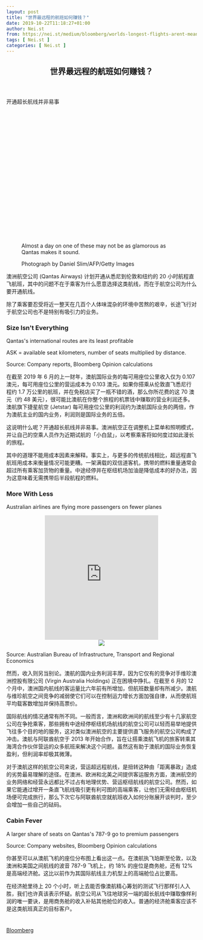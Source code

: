 ```yaml
---
layout: post
title: "世界最远程的航班如何赚钱？"
date: 2019-10-22T11:18:27+01:00
author: Nei.st
from: https://nei.st/medium/bloomberg/worlds-longest-flights-arent-meant-for-cattle-class
tags: [ Nei.st ]
categories: [ Nei.st ]
---
```


<article class="post-7012 post type-post status-publish format-standard hentry category-bloomberg" id="post-7012">
 <header class="page-header medium Archives">
  <div class="page-header__image">
  </div>
  <div class="page-header__content">
   <h1 class="page-title text-align-center">
    世界最远程的航班如何赚钱？
   </h1>
  </div>
 </header>
 <div class="entry-content aesop-entry-content" id="post-7012-content">
  <link as="font" crossorigin="anonymous" href="//cdn.jsdelivr.net/gh/0nd1jyU39XQ/_/glyph/font-face/0uIzqoZjSuJfvSBnvgXTcApMtcVhMcpr.woff" rel="preload" type="font/woff"/>
  <link as="font" crossorigin="anonymous" href="//cdn.jsdelivr.net/gh/0nd1jyU39XQ/_/glyph/font-face/1sTnSLZWDKucPX6SAk.woff" rel="preload" type="font/woff"/>
  <p class="blog-post__description">
   开通超长航线并非易事
  </p>
  <span id="more-7012">
  </span>
  <div class="container large img component-image edge">
   <div class="aspectRatioPlaceholder" style="padding-bottom:66.55%;height: 0;">
    <div class="progressiveMedia" data-height="1331" data-width="2000">
     <img alt="" class="progressiveMedia-image" data-src="https://cdn.jsdelivr.net/gh/0nd1jyU39XQ/_/img/1/e52bf525ly1g873dygpiqj21jk10zqk3.jpg" src="https://cdn.jsdelivr.net/gh/0nd1jyU39XQ/_/img/1/e52bf525ly1g873dygpiqj21jk10zqk3.jpg"/>
    </div>
   </div>
   <div class="aesop-image-component">
    <figure class="aesop-image-component-image aesop-component-align-center aesop-image-component-caption-left">
     <figcaption class="aesop-image-component-caption">
      <p class="aesop-cap-description">
       Almost a day on one of these may not be as glamorous as Qantas makes it sound.
      </p>
      <p class="aesop-cap-cred">
       Photograph by Daniel Slim/AFP/Getty Images
      </p>
     </figcaption>
    </figure>
   </div>
  </div>
  <p>
   澳洲航空公司 (Qantas Airways) 计划开通从悉尼到伦敦和纽约的 20 小时航程直飞航班，其中的问题不在于乘客为什么愿意选择这类航线，而在于航空公司为什么要开通航线。
  </p>
  <p>
   除了乘客要忍受将近一整天在几百个人体味混杂的环境中苦熬的艰辛，长途飞行对于航空公司也不是特别有吸引力的业务。
  </p>
  <div class="container img toaster">
   <link href="https://a-1257226215.file.myqcloud.com/graphics/bloomberg/toaster/toaster-charts/css/bizweek.css" rel="stylesheet" type="text/css"/>
   <h3 class="chart__title">
    Size Isn't Everything
   </h3>
   <p class="chart__subtitle">
    Qantas's international routes are its least profitable
   </p>
   <div class="toaster-iframe">
    <div class="toaster-chart toaster-theme-bizweek" id="target1">
    </div>
   </div>
   <p class="chart__footnote">
    ASK = available seat kilometers, number of seats multiplied by distance.
   </p>
   <p class="chart__source">
    Source: Company reports, Bloomberg Opinion calculations
   </p>
   <div class="code-block code-block-1" style="margin: 8px 0; clear: both;">
    <div class="container ads_KbHEVhh8Rw">
     <div class="card card--blog post-sidebar">
      <div class="card-body">
       <div class="logo_ngcontent-kty-0">
       </div>
       <div class="iframe-blocker U6XAMK63Vh00WqvF2BacIQ">
        <div class="background-h60B">
        </div>
        <div class="WumZiPCS4MeMw4pxQ">
        </div>
       </div>
      </div>
      <div class="card-footer">
       <div class="card-footer-wrapper" layout="row bottom-left">
       </div>
      </div>
     </div>
    </div>
   </div>
  </div>
  <p>
   在截至 2019 年 6 月的上一财年，澳航国际业务的每可用座位公里收入仅为 0.107 澳元，每可用座位公里的营运成本为 0.103 澳元。如果你搭乘从伦敦直飞悉尼行程约 1.7 万公里的航班，并在免税店买了一瓶不错的酒，那么你所花费的这 70 澳元（约 48 美元），很可能比澳航在你整个旅程的机票钱中赚取的营业利润还多。澳航旗下捷星航空 (Jetstar) 每可用座位公里的利润约为澳航国际业务的两倍，作为澳航主业的国内业务，利润则是国际业务的五倍。
  </p>
  <p>
   这说明什么呢？开通超长航线并非易事。澳洲航空正在调整机上菜单和照明模式，并让自己的空乘人员作为近期试航的「小白鼠」，以考察乘客将如何度过如此漫长的旅程。
  </p>
  <p>
   其中的道理不能用成本因素来解释。事实上，与更多的传统航线相比，超远程直飞航班用成本来衡量情况可能更糟。一架满载的双信道客机，携带的燃料重量通常会超过所有乘客加货物的重量。中途经停并在枢纽机场加油是降低成本的好办法，因为这意味着无需携带后半段航程的燃料。
  </p>
  <div class="container img toaster">
   <h3 class="chart__title" id="more-with-less">
    More With Less
   </h3>
   <p class="chart__subtitle">
    Australian airlines are flying more passengers on fewer planes
   </p>
   <figure align="center" data-align="center" data-image-size="column" data-image-type="chart" data-type="image">
    <div class="chart" data-responsive="true">
     <div class="chart-js">
      <div class="chart__container" data-src="https://a-1257226215.file.myqcloud.com/graphics/bloomberg/toaster/charts/0b9a154d0c514b2aa0845a48a49b880f.html" data-toaster-id="347447076" style="min-height: 330px;">
       <iframe __idm_frm__="1315" data-toaster-id="347447076" frameborder="0" scrolling="no" src="https://a-1257226215.file.myqcloud.com/graphics/bloomberg/toaster/charts/0b9a154d0c514b2aa0845a48a49b880f.html" style="height: 330px;">
       </iframe>
      </div>
     </div>
     <noscript>
      <img src="https://cdn.jsdelivr.net/gh/0nd1jyU39XQ/_/img/1/e52bf525ly1g874xartzzj21000sy40x.jpg"/>
     </noscript>
    </div>
   </figure>
   <p class="chart__source">
    Source: Australian Bureau of Infrastructure, Transport and Regional Economics
   </p>
   <p class="chart__footnote">
   </p>
   <div class="code-block code-block-1" style="margin: 8px 0; clear: both;">
    <div class="container ads_KbHEVhh8Rw">
     <div class="card card--blog post-sidebar">
      <div class="card-body">
       <div class="logo_ngcontent-kty-0">
       </div>
       <div class="iframe-blocker U6XAMK63Vh00WqvF2BacIQ">
        <div class="background-h60B">
        </div>
        <div class="WumZiPCS4MeMw4pxQ">
        </div>
       </div>
      </div>
      <div class="card-footer">
       <div class="card-footer-wrapper" layout="row bottom-left">
       </div>
      </div>
     </div>
    </div>
   </div>
  </div>
  <p>
   然而，收入则另当别论。澳航的国内业务利润丰厚，因为它仅有的竞争对手维珍澳洲控股有限公司 (Virgin Australia Holdings) 正在困境中挣扎。在截至 6 月的 12 个月中，澳洲国内航线的客运量比六年前有所增加，但航班数量却有所减少。澳航与维珍航空之间竞争的减弱使它们可以在控制运力增长方面加强自律，从而使航班平均载客数增加并保持高票价。
  </p>
  <p>
   国际航线的情况通常有所不同。一般而言，澳洲和欧洲间的航线至少有十几家航空公司在争抢乘客，那些拥有中途经停枢纽机场航线的航空公司可以轻而易举地提供飞往多个目的地的服务，这对类似澳洲航空的主要提供直飞服务的航空公司构成了冲击。澳航与阿联酋航空于 2013 年开始合作，旨在让搭乘澳航飞机的旅客转乘其海湾合作伙伴营运的众多航班来解决这个问题。虽然这有助于澳航的国际业务恢复盈利，但利润率却极其微薄。
  </p>
  <p>
   对于澳航这样的航空公司来说，营运超远程航线，是扭转这种由「距离暴政」造成的劣势最易理解的途径。在澳洲、欧洲和北美之间提供客运服务方面，澳洲航空的业务网络和经营永远都比不过占有地理优势、营运枢纽航线的航空公司。然而，如果它能通过增开一条直飞航线吸引更有利可图的高端乘客，让他们无需经由枢纽机场便可完成旅行，那么下次它与阿联酋航空就航班收入如何分账展开谈判时，至少会增加一些自己的砝码。
  </p>
  <div class="container img toaster">
   <h3 class="chart__title">
    Cabin Fever
   </h3>
   <p class="chart__subtitle">
    A larger share of seats on Qantas's 787-9 go to premium passengers
   </p>
   <div class="toaster-iframe">
    <div class="toaster-chart toaster-theme-bizweek" id="target2">
    </div>
   </div>
   <p class="chart__source">
    Source: Company websites, Bloomberg Opinion calculations
   </p>
  </div>
  <p>
   你甚至可以从澳航飞机的座位分布图上看出这一点。在澳航执飞珀斯至伦敦，以及澳洲和美国之间航线的波音 787-9 飞机上，约 18% 的座位是商务舱，还有 12% 是高端经济舱。这比以前作为其国际航线主力机型上的高端舱位占比要高。
  </p>
  <div class="code-block code-block-1" style="margin: 8px 0; clear: both;">
   <div class="container ads_KbHEVhh8Rw">
    <div class="card card--blog post-sidebar">
     <div class="card-body">
      <div class="logo_ngcontent-kty-0">
      </div>
      <div class="iframe-blocker U6XAMK63Vh00WqvF2BacIQ">
       <div class="background-h60B">
       </div>
       <div class="WumZiPCS4MeMw4pxQ">
       </div>
      </div>
     </div>
     <div class="card-footer">
      <div class="card-footer-wrapper" layout="row bottom-left">
      </div>
     </div>
    </div>
   </div>
  </div>
  <p>
   在经济舱里待上 20 个小时，听上去能否像澳航精心筹划的测试飞行那样引人入胜，我们也许真该表示怀疑。航空公司从飞往地球另一端的超长航线中赚取像样利润的唯一要诀，是用商务舱的收入补贴其他舱位的收入。普通的经济舱乘客应该不是这类航班真正的目标客户。
  </p>
  <div class="container qyoLgsBMfk2RyP6PZqEQUQ">
   <div class="TA9FsqtAclEQEnnC">
    <a class="q9pBoz6iftkg" href="https://nei.st/medium/bloomberg-businessweek?source=https://www.bloomberg.com/opinion/articles/2019-10-19/world-s-longest-flights-aren-t-meant-for-economy-class">
     <div class="ISq0AssRMiRdK46s31e1tA">
      <div class="VBC0sS11TRzyNj7ur4DqLQ">
      </div>
     </div>
    </a>
   </div>
  </div>
  <div class="code-block code-block-2" style="margin: 8px 0; clear: both;">
   <br/>
   <div class="container ads_KbHEVhh8Rw">
    <div class="card card--blog post-sidebar">
     <div class="card-body">
      <div class="logo_ngcontent-kty-0">
      </div>
      <div class="iframe-blocker U6XAMK63Vh00WqvF2BacIQ">
       <div class="background-h60B">
       </div>
       <div class="WumZiPCS4MeMw4pxQ">
       </div>
      </div>
     </div>
     <div class="card-footer">
      <div class="card-footer-wrapper" layout="row bottom-left">
      </div>
     </div>
    </div>
   </div>
  </div>
 </div>
 <footer class="entry-footer">
  <div class="categories icon-link">
   <a href="https://nei.st/category/medium/bloomberg" rel="category tag">
    Bloomberg
   </a>
  </div>
 </footer>
</article>

